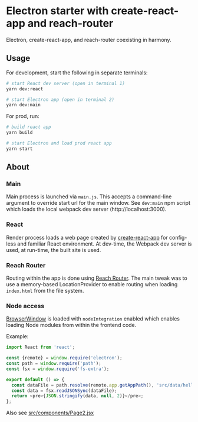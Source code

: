 # Electron starter with create-react-app and reach-router
Electron, create-react-app, and reach-router coexisting in harmony.

## Usage
For development, start the following in separate terminals:
```bash
# start React dev server (open in terminal 1)
yarn dev:react

# start Electron app (open in terminal 2)
yarn dev:main
```

For prod, run:
```bash
# build react app
yarn build

# start Electron and load prod react app
yarn start
```

## About
### Main
Main process is launched via `main.js`.  This accepts a command-line argument to override start url for the main window.  See `dev:main` npm script which loads the local webpack dev server (http://localhost:3000).

### React
Render process loads a web page created by [create-react-app](https://create-react-app.dev/) for config-less and familiar React environment.  At dev-time, the Webpack dev server is used, at run-time, the built site is used.

### Reach Router
Routing within the app is done using [Reach Router](https://reach.tech/router).  The main tweak was to use a memory-based LocationProvider to enable routing when loading `index.html` from the file system.

### Node access
[BrowserWindow](https://electronjs.org/docs/api/browser-window) is loaded with `nodeIntegration` enabled which enables loading Node modules from within the frontend code.

Example:
```javascript
import React from 'react';

const {remote} = window.require('electron');
const path = window.require('path');
const fsx = window.require('fs-extra');

export default () => {
  const dataFile = path.resolve(remote.app.getAppPath(), 'src/data/hello-world.json');
  const data = fsx.readJSONSync(dataFile);
  return <pre>{JSON.stringify(data, null, 2)}</pre>;
};
```
Also see [src/components/Page2.jsx](/src/components/Page2.jsx)

